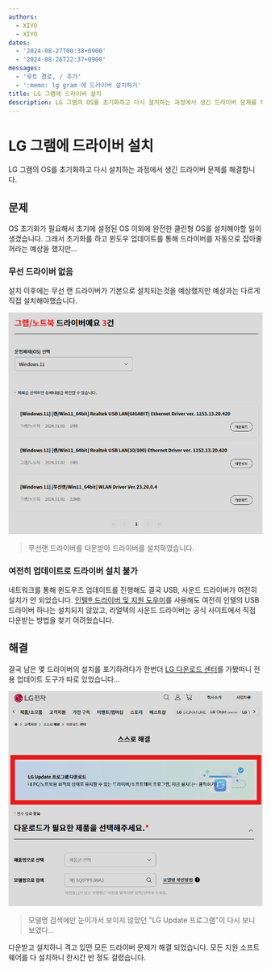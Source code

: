 ```yaml
---
authors:
  - XIYO
  - XIYO
dates:
  - '2024-08-27T00:38+0900'
  - '2024-08-26T22:37+0900'
messages:
  - '루트 경로, / 추가'
  - ':memo: lg gram 에 드라이버 설치하기'
title: LG 그램에 드라이버 설치
description: LG 그램의 OS를 초기화하고 다시 설치하는 과정에서 생긴 드라이버 문제를 해결합니다.
---
```

# LG 그램에 드라이버 설치

LG 그램의 OS를 초기화하고 다시 설치하는 과정에서 생긴 드라이버 문제를 해결합니다.

## 문제

OS 초기화가 필요해서 초기에 설정된 OS 이외에 완전한 클린형 OS를 설치해야할 일이 생겼습니다.
그래서 초기화를 하고 윈도우 업데이트를 통해 드라이버를 자동으로 잡아줄 꺼라는 예상을 했지만...

### 무선 드라이버 없음

설치 이후에는 무선 랜 드라이버가 기본으로 설치되는것을 예상했지만 예상과는 다르게 직접 설치해야했습니다.

![무선 랜 드라이버 리스트](.assets/install-driver-for-lg-gram-20240826221737828.png)
 
 > 무선랜 드라이버를 다운받아 드라이버를 설치하였습니다.

### 여전히 업데이트로 드라이버 설치 불가

네트워크를 통해 윈도우즈 업데이트를 진행해도 결국 USB, 사운드 드라이버가 여전히 설치가 안 되었습니다.
[인텔® 드라이버 및 지원 도우미](https://www.intel.co.kr/content/www/kr/ko/support/detect.html)를 사용해도 여전히 인텔의 USB 드라이버 하나는 설치되지 않았고, 리얼텍의 사운드 드라이버는 공식 사이트에서 직접 다운받는 방법을 찾기 어려웠습니다.

## 해결

결국 남은 몇 드라이버의 설치를 포기하려다가 한번더 [LG 다운로드 센터](https://www.lge.co.kr/support/product-manuals)를 가봤떠니 전용 업데이트 도구가 따로 있었습니다...

![다운로드 센터 화면](.assets/install-driver-for-lg-gram-20240826222611325.png)

> 모델명 검색에만 눈이가서 보이지 않았던 "LG Update 프로그램"이 다시 보니 보였다...

다운받고 설치하니 격고 있떤 모든 드라이버 문제가 해결 되었습니다. 모든 지원 소프트웨어를 다 설치하니 한시간 반 정도 걸렸습니다.
